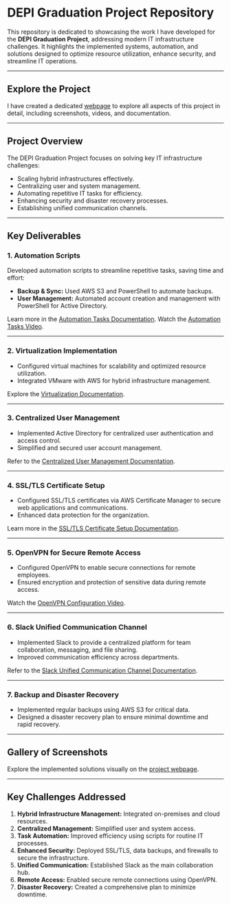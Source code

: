 # **DEPI Graduation Project Repository**

This repository is dedicated to showcasing the work I have developed for the **DEPI Graduation Project**, addressing modern IT infrastructure challenges. It highlights the implemented systems, automation, and solutions designed to optimize resource utilization, enhance security, and streamline IT operations.

---

## **Explore the Project**
I have created a dedicated [webpage](#) to explore all aspects of this project in detail, including screenshots, videos, and documentation.

---

## **Project Overview**

The DEPI Graduation Project focuses on solving key IT infrastructure challenges:
- Scaling hybrid infrastructures effectively.
- Centralizing user and system management.
- Automating repetitive IT tasks for efficiency.
- Enhancing security and disaster recovery processes.
- Establishing unified communication channels.

---

## **Key Deliverables**

### **1. Automation Scripts**
Developed automation scripts to streamline repetitive tasks, saving time and effort:
- **Backup & Sync:** Used AWS S3 and PowerShell to automate backups.
- **User Management:** Automated account creation and management with PowerShell for Active Directory.

Learn more in the [Automation Tasks Documentation](https://docs.google.com/document/d/1-omqb8aDTbMAmVrs9XqkUgNU4Ps-WRTQ7YEBsZRs6pU/edit?usp=sharing).
Watch the [Automation Tasks Video](https://youtu.be/eSwmCe1R4bg).

---

### **2. Virtualization Implementation**
- Configured virtual machines for scalability and optimized resource utilization.
- Integrated VMware with AWS for hybrid infrastructure management.

Explore the [Virtualization Documentation](https://docs.google.com/document/d/1-omqb8aDTbMAmVrs9XqkUgNU4Ps-WRTQ7YEBsZRs6pU/edit?usp=sharing).

---

### **3. Centralized User Management**
- Implemented Active Directory for centralized user authentication and access control.
- Simplified and secured user account management.

Refer to the [Centralized User Management Documentation](https://docs.google.com/document/d/1OTVhtK4lixDF4UJV_ZHdBiSVFHUKcz6nA26vCF-1Fmo/edit?usp=sharing).

---

### **4. SSL/TLS Certificate Setup**
- Configured SSL/TLS certificates via AWS Certificate Manager to secure web applications and communications.
- Enhanced data protection for the organization.

Learn more in the [SSL/TLS Certificate Setup Documentation](https://docs.google.com/document/d/1g3W31afFX7C_u_56tPWmotfbi4rdH0js3d4jHluz9zM/edit?usp=sharing).

---

### **5. OpenVPN for Secure Remote Access**
- Configured OpenVPN to enable secure connections for remote employees.
- Ensured encryption and protection of sensitive data during remote access.

Watch the [OpenVPN Configuration Video](https://youtu.be/K78dCxrKDnQ).

---

### **6. Slack Unified Communication Channel**
- Implemented Slack to provide a centralized platform for team collaboration, messaging, and file sharing.
- Improved communication efficiency across departments.

Refer to the [Slack Unified Communication Channel Documentation](https://docs.google.com/document/d/19UMUSbZKYh-VU8XCV_zHlGgJIUUmNVx1fZOwSKwH59Q/edit?usp=sharing).

---

### **7. Backup and Disaster Recovery**
- Implemented regular backups using AWS S3 for critical data.
- Designed a disaster recovery plan to ensure minimal downtime and rapid recovery.

---

## **Gallery of Screenshots**
Explore the implemented solutions visually on the [project webpage](#).

---

## **Key Challenges Addressed**
1. **Hybrid Infrastructure Management:** Integrated on-premises and cloud resources.
2. **Centralized Management:** Simplified user and system access.
3. **Task Automation:** Improved efficiency using scripts for routine IT processes.
4. **Enhanced Security:** Deployed SSL/TLS, data backups, and firewalls to secure the infrastructure.
5. **Unified Communication:** Established Slack as the main collaboration hub.
6. **Remote Access:** Enabled secure remote connections using OpenVPN.
7. **Disaster Recovery:** Created a comprehensive plan to minimize downtime.

